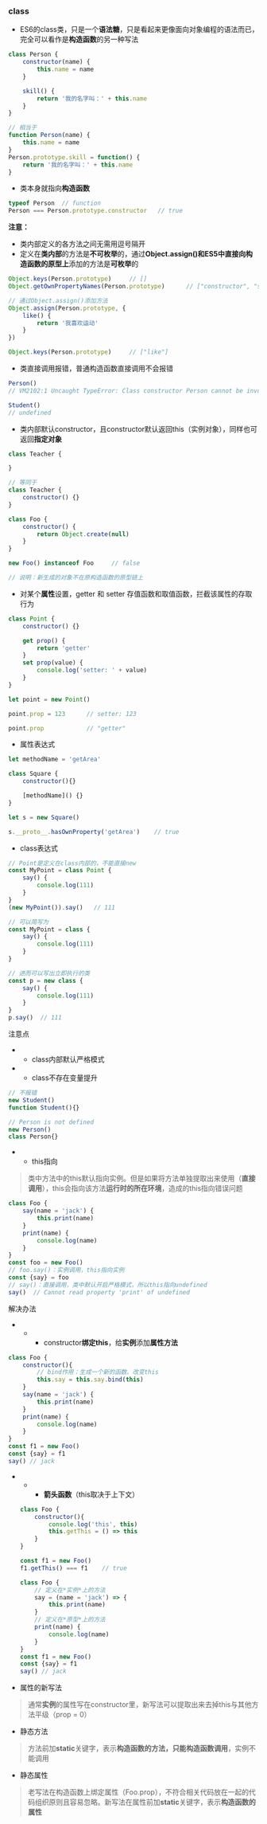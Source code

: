 ### class

* ES6的class类，只是一个**语法糖**，只是看起来更像面向对象编程的语法而已，完全可以看作是**构造函数**的另一种写法

```js
class Person {
    constructor(name) {
        this.name = name
    }

    skill() {
        return '我的名字叫：' + this.name
    }
}

// 相当于
function Person(name) {
    this.name = name
}
Person.prototype.skill = function() {
    return '我的名字叫：' + this.name
}
```

* 类本身就指向**构造函数**

```js
typeof Person  // function
Person === Person.prototype.constructor   // true
```

**注意：**

* 类内部定义的各方法之间无需用逗号隔开
* 定义在**类内部**的方法是**不可枚举**的，通过**Object.assign\(\)**和ES5中直接向**构造函数的原型上**添加的方法是**可枚举**的

```js
Object.keys(Person.prototype)     // []
Object.getOwnPropertyNames(Person.prototype)      // ["constructor", "skill"]

// 通过Object.assign()添加方法
Object.assign(Person.prototype, {
    like() {
        return '我喜欢运动'
    }
})

Object.keys(Person.prototype)     // ["like"]
```

* 类直接调用报错，普通构造函数直接调用不会报错

```js
Person()
// VM2102:1 Uncaught TypeError: Class constructor Person cannot be invoked without 'new'

Student()
// undefined
```

* 类内部默认constructor，且constructor默认返回this（实例对象），同样也可返回**指定对象**

```js
class Teacher {

}

// 等同于
class Teacher {
    constructor() {}    
}
```

```js
class Foo {
    constructor() {
        return Object.create(null)
    }
}

new Foo() instanceof Foo     // false

// 说明：新生成的对象不在原构造函数的原型链上
```

* 对某个**属性**设置，getter 和 setter 存值函数和取值函数，拦截该属性的存取行为

```js
class Point {
    constructor() {}

    get prop() {
        return 'getter'
    }
    set prop(value) {
        console.log('setter: ' + value)
    }
}

let point = new Point()

point.prop = 123      // setter: 123

point.prop            // "getter"
```

* 属性表达式

```js
let methodName = 'getArea'

class Square {
    constructor(){}

    [methodName]() {}
}

let s = new Square()

s.__proto__.hasOwnProperty('getArea')    // true
```

* class表达式

```js
// Point是定义在class内部的，不能直接new
const MyPoint = class Point {
    say() {
        console.log(111)
    }
}
(new MyPoint()).say()   // 111

// 可以简写为
const MyPoint = class {
    say() {
        console.log(111)
    }
}

// 进而可以写出立即执行的类
const p = new class {
    say() {
        console.log(111)
    }
}
p.say()  // 111
```

注意点

* * class内部默认严格模式
* * class不存在变量提升

```js
// 不报错
new Student()
function Student(){}

// Person is not defined
new Person()
class Person{}
```

* * this指向

> 类中方法中的this默认指向实例。但是如果将方法单独提取出来使用（**直接调用**），this会指向该方法**运行时的所在环境**，造成的this指向错误问题

```js
class Foo {
    say(name = 'jack') {
        this.print(name)
    }
    print(name) {
        console.log(name)
    }
}
const foo = new Foo()
// foo.say()：实例调用，this指向实例
const {say} = foo
// say()：直接调用，类中默认开启严格模式，所以this指向undefined
say()  // Cannot read property 'print' of undefined
```

解决办法

* * * constructor**绑定this**，给**实例**添加**属性方法**

```js
class Foo {
    constructor(){
        // bind作用：生成一个新的函数、改变this
        this.say = this.say.bind(this)
    }
    say(name = 'jack') {
        this.print(name)
    }
    print(name) {
        console.log(name)
    }
}
const f1 = new Foo()
const {say} = f1
say() // jack
```

* * * **箭头函数**（this取决于上下文）

  ```js
  class Foo {
      constructor(){
          console.log('this', this)
          this.getThis = () => this
      }
  }

  const f1 = new Foo()
  f1.getThis() === f1    // true
  ```

  ```js
  class Foo {
      // 定义在*实例*上的方法
      say = (name = 'jack') => {
          this.print(name)
      }
      // 定义在*原型*上的方法
      print(name) {
          console.log(name)
      }
  }
  const f1 = new Foo()
  const {say} = f1
  say() // jack
  ```
* 属性的新写法

> 通常**实例**的属性写在constructor里，新写法可以提取出来去掉this与其他方法平级（prop = 0）

* 静态方法

> 方法前加**static**关键字，表示**构造函数的方法，**只能**构造函数调用**，实例不能调用

* 静态属性

> 老写法在构造函数上绑定属性（Foo.prop），不符合相关代码放在一起的代码组织原则且容易忽略。新写法在属性前加**static**关键字，表示**构造函数的属性**



